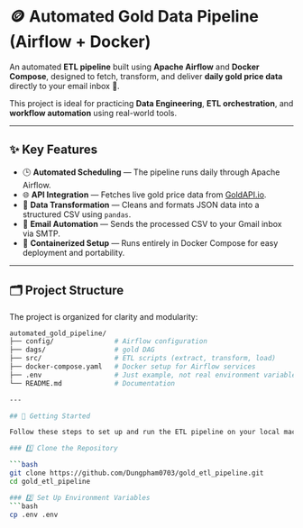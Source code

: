 # 🪙 Automated Gold Data Pipeline (Airflow + Docker)

An automated **ETL pipeline** built using **Apache Airflow** and **Docker Compose**, designed to fetch, transform, and deliver **daily gold price data** directly to your email inbox 📧.

This project is ideal for practicing **Data Engineering**, **ETL orchestration**, and **workflow automation** using real-world tools.

---

## ✨ Key Features

* 🕒 **Automated Scheduling** — The pipeline runs daily through Apache Airflow.
* 🌐 **API Integration** — Fetches live gold price data from [GoldAPI.io](https://www.goldapi.io/).
* 🧮 **Data Transformation** — Cleans and formats JSON data into a structured CSV using `pandas`.
* 📧 **Email Automation** — Sends the processed CSV to your Gmail inbox via SMTP.
* 🐳 **Containerized Setup** — Runs entirely in Docker Compose for easy deployment and portability.

---

## 🗂 Project Structure

The project is organized for clarity and modularity:

```bash
automated_gold_pipeline/
├── config/               # Airflow configuration
├── dags/                 # gold DAG
├── src/                  # ETL scripts (extract, transform, load)
├── docker-compose.yaml   # Docker setup for Airflow services
├── .env                  # Just example, not real environment variables
└── README.md             # Documentation

---

## 🚀 Getting Started

Follow these steps to set up and run the ETL pipeline on your local machine.

### 1️⃣ Clone the Repository

```bash
git clone https://github.com/Dungpham0703/gold_etl_pipeline.git
cd gold_etl_pipeline

### 2️⃣ Set Up Environment Variables
```bash
cp .env .env

